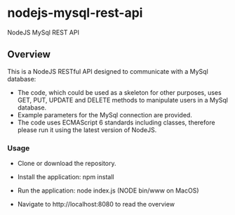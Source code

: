 # nodejs-mysql-rest-api
NodeJS MySql REST API

## Overview

This is a NodeJS RESTful API designed to communicate with a MySql database:

 * The code, which could be used as a skeleton for other purposes, uses GET, PUT, UPDATE and DELETE methods to manipulate users in a MySql database.
 * Example parameters for the MySql connection are provided.
 * The code uses ECMAScript 6 standards including classes, therefore please run it using the latest version of NodeJS.

### Usage

 * Clone or download the repository.

 * Install the application: npm install

 * Run the application: node index.js (NODE bin/www on MacOS)

 * Navigate to http://localhost:8080 to read the overview
